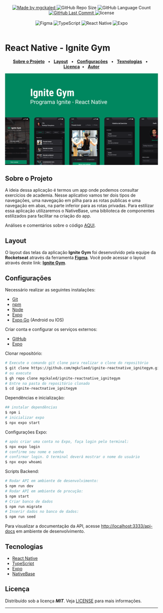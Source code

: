 <!-- markdownlint-disable MD033 -->
<!-- markdownlint-disable MD041 -->

<div align="center">
   <a href="https://github.com/mgckaled">
      <img alt="Made by mgckaled" src="https://img.shields.io/badge/made%20by-mgckaled-yellow">
   </a>
   <img alt="GitHub Repo Size" src="https://img.shields.io/github/repo-size/mgckaled/ignite-reactnative_ignitegym">
   <img alt="GitHub Language Count" src="https://img.shields.io/github/languages/count/mgckaled/ignite-reactnative_ignitegym">
   <a href="https://github.com/mgckaled/ignite-reactnative_ignitegym/commits/main">
      <img alt="GitHub Last Commit" src="https://img.shields.io/github/last-commit/mgckaled/ignite-reactnative_ignitegym">
   </a>
   <img alt="license" src="https://img.shields.io/github/license/mgckaled/ignite-reactnative_ignitegym">
  
</div>

<br>

<div align="center">
  <a>
     <img alt="Figma" src="https://img.shields.io/badge/Figma-F24E1E?style=for-the-badge&logo=figma&logoColor=white"/>
     <img alt="TypeScript" src="https://img.shields.io/badge/typescript-%23007ACC.svg?style=for-the-badge&logo=typescript&logoColor=white"/>
     <img alt="React Native" src="https://img.shields.io/badge/react_native-%2320232a.svg?style=for-the-badge&logo=react&logoColor=%2361DAFB"/>
     <img alt="Expo" src="https://img.shields.io/badge/expo-1C1E24?style=for-the-badge&logo=expo&logoColor=#D04A37"/>

  <a/>
</div>

<br>

# React Native - Ignite Gym

<div align="center">

[**Sobre o Projeto**](#sobre-o-projeto) &nbsp;&nbsp;**•**&nbsp;&nbsp;
[**Layout**](#layout) &nbsp;&nbsp;**•**&nbsp;&nbsp;
[**Configurações**](#configurações) &nbsp;&nbsp;**•**&nbsp;&nbsp;
[**Texnologias**](#tecnologias) &nbsp;&nbsp;**•**&nbsp;&nbsp;
[**Licença**](#licença)&nbsp;&nbsp;**•**&nbsp;&nbsp;
[**Autor**](#autor)

</div>

<img src=".github/assets/landing.png" alt="Landing page IgniteGym" />
<br>

## Sobre o Projeto

A ideia dessa aplicação é termos um app onde podemos consultar exercícios de academia. Nesse aplicativo vamos ter dois tipos de navegações, uma navegação em pilha para as rotas publicas e uma navegação em abas, na parte inferior para as rotas privadas. Para estilizar essa aplicação utilizaremos o NativeBase, uma biblioteca de componentes estilizados para facilitar na criação do app.

Análises e comentários sobre o código [AQUI](/.github/docs/index.md).

## Layout

O layout das telas da aplicação **Ignite Gym** foi desenvolvido pela equipe da **Rocketseat** através da ferramenta [**Figma**](https://www.figma.com).
Você pode acessar o layout através deste link: [**Ignite Gym**](https://www.figma.com/file/ei00iY5OwDMXzDAYvwKs0V).

## Configurações

Necessário realizar as seguintes instalações:

- [Git](https://git-scm.com/)
- [npm](https://www.npmjs.com/)
- [Node](https://nodejs.org/)
- [Expo](https://docs.expo.dev/)
- [Expo Go](https://expo.dev/client) (Android ou IOS)

Criar conta e configurar os serviços externos:

- [GitHub](https://github.com/)
- [Expo](https://expo.dev/)

Clonar repositório:

```bash
# Execute o comando git clone para realizar o clone do repositório
$ git clone https://github.com/mgkclaed/ignite-reactnative_ignitegym.git
# ou execute
$ gh repo clone mgckaled/ignite-reactnative_ignitegym
# Entre na pasta do repositório clonado
$ cd ignite-reactnative_ignitegym
```

Dependências e inicialização:

```bash
## instalar dependências
$ npm i
# inicializar expo
$ npx expo start
```

Configurações Expo:

```bash
# após criar uma conta no Expo, faça login pelo terminal:
$ npx expo login
# confirme seu nome e senha
# confirmar login. O terminal deverá mostrar o nome do usuário
$ npx expo whoami
```

Scripts Backend:

```bash
# Rodar API em ambiente de desenvolvimento:
$ npm run dev
# Rodar API em ambiente de procução:
$ npm start
# Criar banco de dados
$ npm run migrate
# Inserir dados no banco de dados:
$ npm run seed
```

Para visualizar a documentação da API, acesse [http://localhost:3333/api-docs](http://localhost:3333/api-docs) em ambiente de desenvolvimento.

## Tecnologias

- [React Native](https://reactnative.dev/)
- [TypeScript](https://www.typescriptlang.org/)
- [Expo](https://expo.dev/)
- [NativeBase](https://nativebase.io/)

## Licença

Distribuído sob a licença **_MIT_**. Veja [LICENSE](LICENSE) para mais informações.

---
